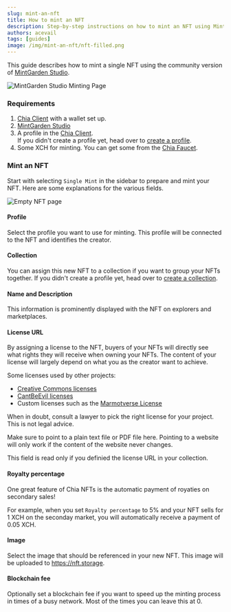 ```yaml
---
slug: mint-an-nft
title: How to mint an NFT
description: Step-by-step instructions on how to mint an NFT using MintGarden Studio.
authors: acevail
tags: [guides]
image: /img/mint-an-nft/nft-filled.png
---
```

This guide describes how to mint a single NFT using the community version
of [MintGarden Studio](https://github.com/mintgarden-io/mintgarden-studio).

![MintGarden Studio Minting Page](/img/mint-an-nft/nft-filled.png)

<!--truncate-->

### Requirements

1. [Chia Client](https://www.chia.net/downloads) with a wallet set up.
2. [MintGarden Studio](https://github.com/mintgarden-io/mintgarden-studio/releases/latest)
3. A profile in the [Chia Client](https://www.chia.net/downloads). <br/> If you didn't create a profile yet, head over
   to [create a profile](/mintgarden-studio/create-a-profile).
4. Some XCH for minting. You can get some from the [Chia Faucet](https://faucet.chia.net/).

### Mint an NFT

Start with selecting `Single Mint` in the sidebar to prepare and mint your NFT.
Here are some explanations for the various fields.

![Empty NFT page](/img/mint-an-nft/nft-empty.png)

#### Profile

Select the profile you want to use for minting. This profile will be connected to the NFT and identifies the creator.

#### Collection

You can assign this new NFT to a collection if you want to group your NFTs together.
If you didn't create a profile yet, head over to [create a collection](/mintgarden-studio/create-a-collection).

#### Name and Description

This information is prominently displayed with the NFT on explorers and marketplaces.

#### License URL

By assigning a license to the NFT, buyers of your NFTs will directly see what rights they will receive when owning your
NFTs.
The content of your license will largely depend on what you as the creator want to achieve.

Some licenses used by other projects:

* [Creative Commons licenses](https://creativecommons.org/2014/01/07/plaintext-versions-of-creative-commons-4-0-licenses/)
* [CantBeEvil licenses](https://github.com/a16z/a16z-contracts#cantbeevil-license)
* Custom licenses such as the [Marmotverse License](https://assets.marmotverse.io/spacemarmots/marmotverse_license.pdf)

When in doubt, consult a lawyer to pick the right license for your project. This is not legal advice.

Make sure to point to a plain text file or PDF file here.
Pointing to a website will only work if the content of the website never changes.

This field is read only if you definied the license URL in your collection.

#### Royalty percentage

One great feature of Chia NFTs is the automatic payment of royaties on secondary sales!

For example, when you set `Royalty percentage` to 5% and your NFT sells for 1 XCH on the seconday market, you will
automatically receive a payment of 0.05 XCH. 

#### Image
Select the image that should be referenced in your new NFT.
This image will be uploaded to https://nft.storage.

#### Blockchain fee

Optionally set a blockchain fee if you want to speed up the minting process in times of a busy network.
Most of the times you can leave this at 0.